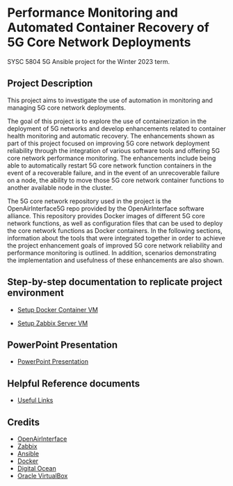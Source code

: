 # Performance Monitoring and Automated Container Recovery of 5G Core Network Deployments
SYSC 5804 5G Ansible project for the Winter 2023 term.


## Project Description
This project aims to investigate the use of automation in monitoring and managing 5G core
network deployments. 

The goal of this project is to explore the use of containerization in the deployment of 5G networks and develop enhancements related to container health monitoring and automatic recovery. The enhancements shown as part of this project focused on improving 5G core network deployment reliability through the integration of various software tools and offering 5G core network performance monitoring. The enhancements include being able to automatically restart 5G core network function containers in the event of a recoverable failure, and in the event of an unrecoverable failure on a node, the ability to move those 5G core network container functions to another available node in the cluster.

The 5G core network repository used in the project is the OpenAirInterface5G repo provided by the OpenAirInterface software alliance. This repository provides Docker images of different 5G core network functions, as well as configuration files that can be used to deploy the core network functions as Docker containers. In the following sections, information about the tools that were integrated together in order to achieve the project enhancement goals of improved 5G core network reliability and performance monitoring is outlined. In addition, scenarios demonstrating the implementation and usefulness of these enhancements are also shown.

## Step-by-step documentation to replicate project environment
* [Setup Docker Container VM](5GDeploymentAnsible-Zabbix/documents/setup-docker-vm.md)

* [Setup Zabbix Server VM ](5GDeploymentAnsible-Zabbix/documents/setup-server-vm.md)

## PowerPoint Presentation
* [PowerPoint Presentation](5GDeploymentAnsible-Zabbix/documents/5GAnsibleProject.pptx)

## Helpful Reference documents
* [Useful Links](5GDeploymentAnsible-Zabbix/documents/useful-links.md)


## Credits
* [OpenAirInterface](https://openairinterface.org/)
* [Zabbix](https://www.zabbix.com/)
* [Ansible](https://www.ansible.com/)
* [Docker](https://www.docker.com/)
* [Digital Ocean](https://www.digitalocean.com/)
* [Oracle VirtualBox](https://www.virtualbox.org/)